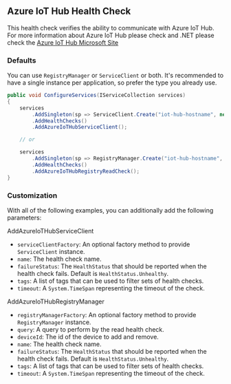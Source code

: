 ## Azure IoT Hub Health Check

This health check verifies the ability to communicate with Azure IoT Hub. For more information about Azure IoT Hub please check and .NET please check the [Azure IoT Hub Microsoft Site](https://azure.microsoft.com/services/iot-hub/)

### Defaults

You can use `RegistryManager` or `ServiceClient` or both. It's recommended to have a single instance per application, so prefer the type you already use.

```csharp
public void ConfigureServices(IServiceCollection services)
{
    services
        .AddSingleton(sp => ServiceClient.Create("iot-hub-hostname", new DefaultAzureCredential()))
        .AddHealthChecks()
        .AddAzureIoTHubServiceClient();

    // or

    services
        .AddSingleton(sp => RegistryManager.Create("iot-hub-hostname", new DefaultAzureCredential()))
        .AddHealthChecks()
        .AddAzureIoTHubRegistryReadCheck();
}
```


### Customization

With all of the following examples, you can additionally add the following parameters:

AddAzureIoTHubServiceClient
- `serviceClientFactory`: An optional factory method to provide `ServiceClient` instance.
- `name`: The health check name.
- `failureStatus`: The `HealthStatus` that should be reported when the health check fails. Default is `HealthStatus.Unhealthy`.
- `tags`: A list of tags that can be used to filter sets of health checks.
- `timeout`: A `System.TimeSpan` representing the timeout of the check.

AddAzureIoTHubRegistryManager
- `registryManagerFactory`: An optional factory method to provide `RegistryManager` instance.
- `query`: A query to perform by the read health check.
- `deviceId`: The id of the device to add and remove.
- `name`: The health check name.
- `failureStatus`: The `HealthStatus` that should be reported when the health check fails. Default is `HealthStatus.Unhealthy`.
- `tags`: A list of tags that can be used to filter sets of health checks.
- `timeout`: A `System.TimeSpan` representing the timeout of the check.
